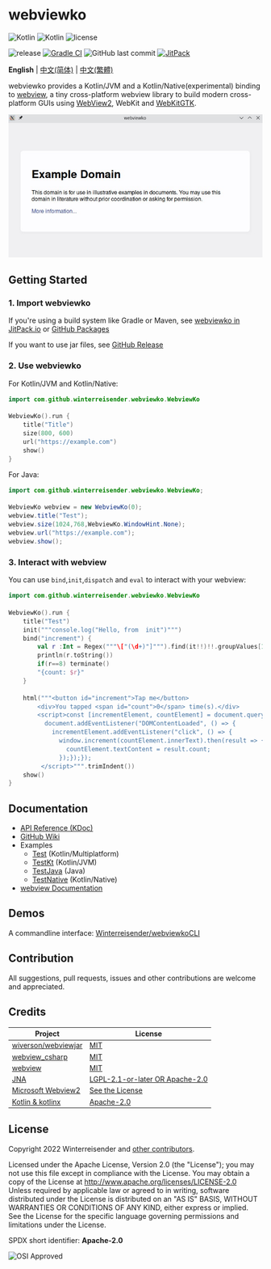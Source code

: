 # webviewko

![Kotlin](https://img.shields.io/badge/Kotlin%2FJVM-7F52FF?logo=kotlin&logoColor=white)
![Kotlin](https://img.shields.io/badge/Kotlin%2FNative-7F52FF?logo=kotlin&logoColor=white)
![license](https://img.shields.io/github/license/Winterreisender/webviewko) 

![release](https://img.shields.io/github/v/release/Winterreisender/webviewko?label=release&include_prereleases)
[![Gradle CI](https://github.com/Winterreisender/webviewko/actions/workflows/gradle-ci.yml/badge.svg)](https://github.com/Winterreisender/webviewko/actions/workflows/gradle-ci.yml)
![GitHub last commit](https://img.shields.io/github/last-commit/Winterreisender/webviewko)
[![JitPack](https://jitpack.io/v/Winterreisender/webviewko.svg)](https://jitpack.io/#Winterreisender/webviewko)

<!-- 
See [RFC4646](https://www.ietf.org/rfc/rfc4646.txt), [W3C language tags](https://www.w3.org/International/articles/language-tags/#bytheway) and [iana](https://www.iana.org/assignments/language-subtag-registry)
-->

**English** | [中文(简体)](docs/README.zh-Hans.md) | [中文(繁體)](docs/README.zh-Hant.md) 

webviewko provides a Kotlin/JVM and a Kotlin/Native(experimental) binding to [webview](https://github.com/webview/webview), a tiny cross-platform webview library to build modern cross-platform GUIs using [WebView2](https://developer.microsoft.com/en-us/microsoft-edge/webview2/), WebKit and [WebKitGTK](https://webkitgtk.org/).

![screenshot](screenshot.jpg)

## Getting Started

### 1. Import webviewko

If you're using a build system like Gradle or Maven, see [webviewko in JitPack.io](https://jitpack.io/#Winterreisender/webviewko) or [GitHub Packages](https://github.com/Winterreisender?tab=packages&repo_name=webviewko)

If you want to use jar files, see [GitHub Release](https://github.com/Winterreisender/webviewko/releases)

### 2. Use webviewko

For Kotlin/JVM and Kotlin/Native:

```kotlin
import com.github.winterreisender.webviewko.WebviewKo

WebviewKo().run {
    title("Title")
    size(800, 600)
    url("https://example.com")
    show()
}
```

For Java:

```java
import com.github.winterreisender.webviewko.WebviewKo;

WebviewKo webview = new WebviewKo(0);
webview.title("Test");
webview.size(1024,768,WebviewKo.WindowHint.None);
webview.url("https://example.com");
webview.show();
```

### 3. Interact with webview

You can use `bind`,`init`,`dispatch` and `eval` to interact with your webview:

```kotlin
import com.github.winterreisender.webviewko.WebviewKo

WebviewKo().run {
    title("Test")
    init("""console.log("Hello, from  init")""")
    bind("increment") {
        val r :Int = Regex("""\["(\d+)"]""").find(it!!)!!.groupValues[1].toInt() + 1
        println(r.toString())
        if(r==8) terminate()
        "{count: $r}"
    }
  
    html("""<button id="increment">Tap me</button>
        <div>You tapped <span id="count">0</span> time(s).</div>
        <script>const [incrementElement, countElement] = document.querySelectorAll("#increment, #count");
          document.addEventListener("DOMContentLoaded", () => {
            incrementElement.addEventListener("click", () => {
              window.increment(countElement.innerText).then(result => {
                countElement.textContent = result.count;
              });});});
         </script>""".trimIndent())
    show()
}
```

<!-- You can also use JNA and Kotlin/Native bindings directly -->


## Documentation

- [API Reference (KDoc)](https://winterreisender.github.io/webviewko/docs/kdoc/index.html)
- [GitHub Wiki](https://github.com/Winterreisender/webviewko/wiki)
- Examples
  - [Test](https://github.com/Winterreisender/webviewko/blob/main/src/commonTest/kotlin/Test.kt) (Kotlin/Multiplatform)
  - [TestKt](https://github.com/Winterreisender/webviewko/blob/main/src/jvmTest/kotlin/TestKt.kt) (Kotlin/JVM)
  - [TestJava](https://github.com/Winterreisender/webviewko/blob/main/src/jvmTest/java/TestJava.java) (Java)
  - [TestNative](https://github.com/Winterreisender/webviewko/blob/main/src/nativeTest/kotlin/TestNative.kt) (Kotlin/Native)
- [webview Documentation](https://webview.dev/)

## Demos

A commandline interface: [Winterreisender/webviewkoCLI](https://github.com/Winterreisender/webviewkoCLI)

## Contribution

All suggestions, pull requests, issues and other contributions are welcome and appreciated.

## Credits

| Project                                                                      | License                                                                                          |
|------------------------------------------------------------------------------|--------------------------------------------------------------------------------------------------|
| [wiverson/webviewjar](https://github.com/wiverson/webviewjar)                | [MIT](https://github.com/wiverson/webviewjar/blob/master/LICENSE)                                |
| [webview_csharp](https://github.com/webview/webview_csharp)                  | [MIT](https://github.com/webview/webview_csharp/blob/master/LICENSE)                             |
| [webview](https://github.com/webview/webview)                                | [MIT](https://github.com/webview/webview/blob/master/LICENSE)                                    |
| [JNA](https://github.com/java-native-access/jna)                             | [LGPL-2.1-or-later OR Apache-2.0](https://github.com/java-native-access/jna/blob/master/LICENSE) |
| [Microsoft Webview2](https://www.nuget.org/packages/Microsoft.Web.WebView2/) | [See the License](https://www.nuget.org/packages/Microsoft.Web.WebView2/1.0.1245.22/License)     |
| [Kotlin & kotlinx](https://kotlinlang.org/)                                  | [Apache-2.0](https://github.com/JetBrains/kotlin/blob/master/LICENSE)                            |

## License

Copyright 2022 Winterreisender and [other contributors](https://github.com/Winterreisender/webviewko/graphs/contributors).

Licensed under the Apache License, Version 2.0 (the "License"); you may not use this file except in compliance with the License. You may obtain a copy of the License at http://www.apache.org/licenses/LICENSE-2.0  
Unless required by applicable law or agreed to in writing, software distributed under the License is distributed on an "AS IS" BASIS, WITHOUT WARRANTIES OR CONDITIONS OF ANY KIND, either express or implied.  
See the License for the specific language governing permissions and limitations under the License.

SPDX short identifier: **Apache-2.0**

![OSI Approved](https://opensource.org/files/OSIApproved_100X125.png)
